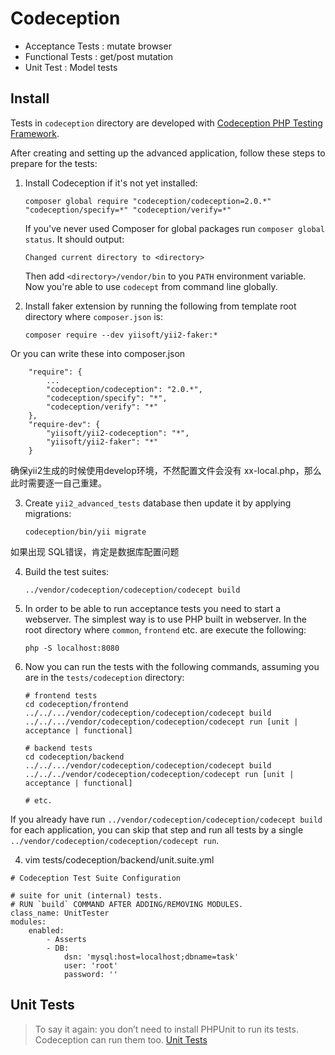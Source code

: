 # Codeception
*   Acceptance Tests :  mutate browser
*   Functional Tests :  get/post mutation
*   Unit Test        :  Model tests
## Install

Tests in `codeception` directory are developed with [Codeception PHP Testing Framework](http://codeception.com/).

After creating and setting up the advanced application, follow these steps to prepare for the tests:

1. Install Codeception if it's not yet installed:

   ```
   composer global require "codeception/codeception=2.0.*" "codeception/specify=*" "codeception/verify=*"
   ```

   If you've never used Composer for global packages run `composer global status`. It should output:

   ```
   Changed current directory to <directory>
   ```

   Then add `<directory>/vendor/bin` to you `PATH` environment variable. Now you're able to use `codecept` from command
   line globally.

2. Install faker extension by running the following from template root directory where `composer.json` is:

   ```
   composer require --dev yiisoft/yii2-faker:*
   ```
 
Or you can write these into composer.json

```
    "require": {
        ...
        "codeception/codeception": "2.0.*",
        "codeception/specify": "*",
        "codeception/verify": "*"
    },
    "require-dev": {
        "yiisoft/yii2-codeception": "*",
        "yiisoft/yii2-faker": "*"
    }
```

确保yii2生成的时候使用develop环境，不然配置文件会没有 xx-local.php，那么此时需要逐一自己重建。

3. Create `yii2_advanced_tests` database then update it by applying migrations:

   ```
   codeception/bin/yii migrate
   ```

 如果出现 SQL错误，肯定是数据库配置问题
   
   
4. Build the test suites:

   ```
   ../vendor/codeception/codeception/codecept build
   ```
   

   
 
4. In order to be able to run acceptance tests you need to start a webserver. The simplest way is to use PHP built in
   webserver. In the root directory where `common`, `frontend` etc. are execute the following:

   ```
   php -S localhost:8080
   ```

5. Now you can run the tests with the following commands, assuming you are in the `tests/codeception` directory:

   ```
   # frontend tests
   cd codeception/frontend
   ../../.../vendor/codeception/codeception/codecept build
   ../../.../vendor/codeception/codeception/codecept run [unit | acceptance | functional]
   
   # backend tests
   cd codeception/backend
   ../../.../vendor/codeception/codeception/codecept build 
   ../../../vendor/codeception/codeception/codecept run [unit | acceptance | functional]
    
   # etc.
   ```

  If you already have run `../vendor/codeception/codeception/codecept build` for each application, you can skip that step and run all tests by a single `../vendor/codeception/codeception/codecept run`.

4. vim tests/codeception/backend/unit.suite.yml
```
# Codeception Test Suite Configuration

# suite for unit (internal) tests.
# RUN `build` COMMAND AFTER ADDING/REMOVING MODULES.
class_name: UnitTester
modules:
    enabled:
        - Asserts
        - DB:
            dsn: 'mysql:host=localhost;dbname=task'
            user: 'root'
            password: ''
```
     
  
## Unit Tests
> To say it again: you don’t need to install PHPUnit to run its tests. Codeception can run them too.
[Unit Tests](http://codeception.com/docs/05-UnitTests)


